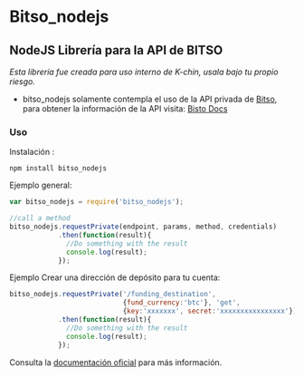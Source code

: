 # Bitso_nodejs
## NodeJS Librería para la API de BITSO
*Esta librería fue creada para uso interno de K-chin, usala bajo tu propio riesgo.*

- bitso_nodejs solamente contempla el uso de la API privada de [Bitso](https://bitso.com), para obtener la información de la API visita: [Bisto Docs](https://bitso.com/api_info)

### Uso
Instalación : 
```
npm install bitso_nodejs
```
Ejemplo general:
```javascript
var bitso_nodejs = require('bitso_nodejs');

//call a method
bitso_nodejs.requestPrivate(endpoint, params, method, credentials)
            .then(function(result){
              //Do something with the result
              console.log(result);
            });
```
Ejemplo Crear una dirección de depósito para tu cuenta:
```javascript
bitso_nodejs.requestPrivate('/funding_destination',
                            {fund_currency:'btc'}, 'get',
                            {key:'xxxxxxx', secret:'xxxxxxxxxxxxxxxx'})
            .then(function(result){
              //Do something with the result              
              console.log(result);
            });
```

Consulta la [documentación oficial](https://bitso.com) para más información.
